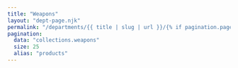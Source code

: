 ```yaml
---
title: "Weapons"
layout: "dept-page.njk"
permalink: "/departments/{{ title | slug | url }}/{% if pagination.pageNumber > 0 %}{{pagination.pageNumber | plus: 1 }}/{% endif %}"
pagination:
  data: "collections.weapons"
  size: 25
  alias: "products"
---
```



